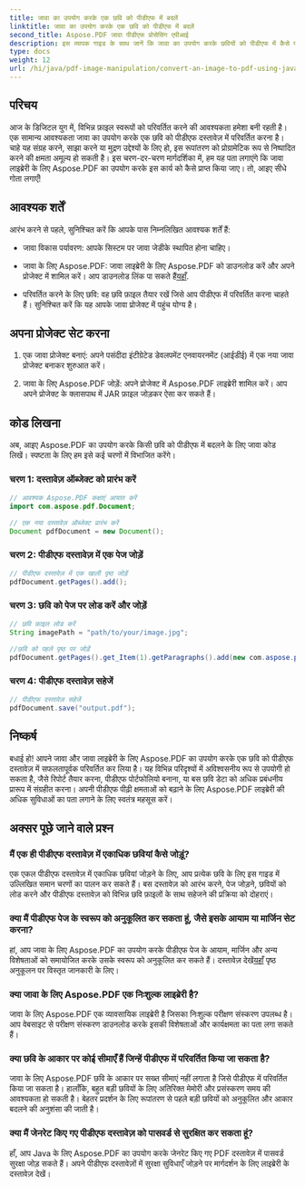 ```yaml
---
title: जावा का उपयोग करके एक छवि को पीडीएफ में बदलें
linktitle: जावा का उपयोग करके एक छवि को पीडीएफ में बदलें
second_title: Aspose.PDF जावा पीडीएफ प्रोसेसिंग एपीआई
description: इस व्यापक गाइड के साथ जानें कि जावा का उपयोग करके छवियों को पीडीएफ में कैसे परिवर्तित किया जाए। चरण-दर-चरण निर्देश और कोड उदाहरण शामिल हैं।
type: docs
weight: 12
url: /hi/java/pdf-image-manipulation/convert-an-image-to-pdf-using-java/
---
```


## परिचय

आज के डिजिटल युग में, विभिन्न फ़ाइल स्वरूपों को परिवर्तित करने की आवश्यकता हमेशा बनी रहती है। एक सामान्य आवश्यकता जावा का उपयोग करके एक छवि को पीडीएफ दस्तावेज़ में परिवर्तित करना है। चाहे यह संग्रह करने, साझा करने या मुद्रण उद्देश्यों के लिए हो, इस रूपांतरण को प्रोग्रामेटिक रूप से निष्पादित करने की क्षमता अमूल्य हो सकती है। इस चरण-दर-चरण मार्गदर्शिका में, हम यह पता लगाएंगे कि जावा लाइब्रेरी के लिए Aspose.PDF का उपयोग करके इस कार्य को कैसे प्राप्त किया जाए। तो, आइए सीधे गोता लगाएँ!

## आवश्यक शर्तें

आरंभ करने से पहले, सुनिश्चित करें कि आपके पास निम्नलिखित आवश्यक शर्तें हैं:

- जावा विकास पर्यावरण: आपके सिस्टम पर जावा जेडीके स्थापित होना चाहिए।

-  जावा के लिए Aspose.PDF: जावा लाइब्रेरी के लिए Aspose.PDF को डाउनलोड करें और अपने प्रोजेक्ट में शामिल करें। आप डाउनलोड लिंक पा सकते हैं[यहाँ](https://releases.aspose.com/pdf/java/).

- परिवर्तित करने के लिए छवि: वह छवि फ़ाइल तैयार रखें जिसे आप पीडीएफ में परिवर्तित करना चाहते हैं। सुनिश्चित करें कि यह आपके जावा प्रोजेक्ट में पहुंच योग्य है।

## अपना प्रोजेक्ट सेट करना

1. एक जावा प्रोजेक्ट बनाएं: अपने पसंदीदा इंटीग्रेटेड डेवलपमेंट एनवायरनमेंट (आईडीई) में एक नया जावा प्रोजेक्ट बनाकर शुरुआत करें।

2. जावा के लिए Aspose.PDF जोड़ें: अपने प्रोजेक्ट में Aspose.PDF लाइब्रेरी शामिल करें। आप अपने प्रोजेक्ट के क्लासपाथ में JAR फ़ाइल जोड़कर ऐसा कर सकते हैं।

## कोड लिखना

अब, आइए Aspose.PDF का उपयोग करके किसी छवि को पीडीएफ में बदलने के लिए जावा कोड लिखें। स्पष्टता के लिए हम इसे कई चरणों में विभाजित करेंगे।

### चरण 1: दस्तावेज़ ऑब्जेक्ट को प्रारंभ करें

```java
// आवश्यक Aspose.PDF कक्षाएं आयात करें
import com.aspose.pdf.Document;

// एक नया दस्तावेज़ ऑब्जेक्ट प्रारंभ करें
Document pdfDocument = new Document();
```

### चरण 2: पीडीएफ दस्तावेज़ में एक पेज जोड़ें

```java
// पीडीएफ दस्तावेज़ में एक खाली पृष्ठ जोड़ें
pdfDocument.getPages().add();
```

### चरण 3: छवि को पेज पर लोड करें और जोड़ें

```java
// छवि फ़ाइल लोड करें
String imagePath = "path/to/your/image.jpg";

//छवि को पहले पृष्ठ पर जोड़ें
pdfDocument.getPages().get_Item(1).getParagraphs().add(new com.aspose.pdf.Image(imagePath));
```

### चरण 4: पीडीएफ दस्तावेज़ सहेजें

```java
// पीडीएफ दस्तावेज़ सहेजें
pdfDocument.save("output.pdf");
```

## निष्कर्ष

बधाई हो! आपने जावा और जावा लाइब्रेरी के लिए Aspose.PDF का उपयोग करके एक छवि को पीडीएफ दस्तावेज़ में सफलतापूर्वक परिवर्तित कर लिया है। यह विभिन्न परिदृश्यों में अविश्वसनीय रूप से उपयोगी हो सकता है, जैसे रिपोर्ट तैयार करना, पीडीएफ पोर्टफोलियो बनाना, या बस छवि डेटा को अधिक प्रबंधनीय प्रारूप में संग्रहीत करना। अपनी पीडीएफ पीढ़ी क्षमताओं को बढ़ाने के लिए Aspose.PDF लाइब्रेरी की अधिक सुविधाओं का पता लगाने के लिए स्वतंत्र महसूस करें।

## अक्सर पूछे जाने वाले प्रश्न

### मैं एक ही पीडीएफ दस्तावेज़ में एकाधिक छवियां कैसे जोड़ूं?

एक एकल पीडीएफ दस्तावेज़ में एकाधिक छवियां जोड़ने के लिए, आप प्रत्येक छवि के लिए इस गाइड में उल्लिखित समान चरणों का पालन कर सकते हैं। बस दस्तावेज़ को आरंभ करने, पेज जोड़ने, छवियों को लोड करने और पीडीएफ दस्तावेज़ को विभिन्न छवि फ़ाइलों के साथ सहेजने की प्रक्रिया को दोहराएं।

### क्या मैं पीडीएफ पेज के स्वरूप को अनुकूलित कर सकता हूं, जैसे इसके आयाम या मार्जिन सेट करना?

हां, आप जावा के लिए Aspose.PDF का उपयोग करके पीडीएफ पेज के आयाम, मार्जिन और अन्य विशेषताओं को समायोजित करके उसके स्वरूप को अनुकूलित कर सकते हैं। दस्तावेज़ देखें[यहाँ](https://reference.aspose.com/pdf/java/) पृष्ठ अनुकूलन पर विस्तृत जानकारी के लिए।

### क्या जावा के लिए Aspose.PDF एक निःशुल्क लाइब्रेरी है?

जावा के लिए Aspose.PDF एक व्यावसायिक लाइब्रेरी है जिसका निःशुल्क परीक्षण संस्करण उपलब्ध है। आप वेबसाइट से परीक्षण संस्करण डाउनलोड करके इसकी विशेषताओं और कार्यक्षमता का पता लगा सकते हैं।

### क्या छवि के आकार पर कोई सीमाएँ हैं जिन्हें पीडीएफ में परिवर्तित किया जा सकता है?

जावा के लिए Aspose.PDF छवि के आकार पर सख्त सीमाएं नहीं लगाता है जिसे पीडीएफ में परिवर्तित किया जा सकता है। हालाँकि, बहुत बड़ी छवियों के लिए अतिरिक्त मेमोरी और प्रसंस्करण समय की आवश्यकता हो सकती है। बेहतर प्रदर्शन के लिए रूपांतरण से पहले बड़ी छवियों को अनुकूलित और आकार बदलने की अनुशंसा की जाती है।

### क्या मैं जेनरेट किए गए पीडीएफ दस्तावेज़ को पासवर्ड से सुरक्षित कर सकता हूं?

हाँ, आप Java के लिए Aspose.PDF का उपयोग करके जेनरेट किए गए PDF दस्तावेज़ में पासवर्ड सुरक्षा जोड़ सकते हैं। अपने पीडीएफ दस्तावेज़ों में सुरक्षा सुविधाएँ जोड़ने पर मार्गदर्शन के लिए लाइब्रेरी के दस्तावेज़ देखें।